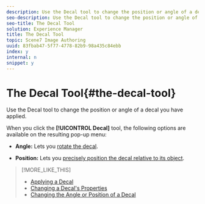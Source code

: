 ```yaml
---
description: Use the Decal tool to change the position or angle of a decal you have applied.
seo-description: Use the Decal tool to change the position or angle of a decal you have applied.
seo-title: The Decal Tool
solution: Experience Manager
title: The Decal Tool
topic: Scene7 Image Authoring
uuid: 83fbab47-5f77-4778-82b9-98a435c84ebb
index: y
internal: n
snippet: y
---
```


# The Decal Tool{#the-decal-tool}

Use the Decal tool to change the position or angle of a decal you have applied.

When you click the **[!UICONTROL Decal]** tool, the following options are available on the resulting pop-up menu:

* **Angle:** Lets you [rotate the decal](../../c-vat-rend-pg/c-vat-rend-obj/c-vat-decals/t-vat-pos-decal.md#task-40af779cdb0b4643a06c135dc6aca2da). 

* **Position:** Lets you [precisely position the decal relative to its object](../../c-vat-rend-pg/c-vat-rend-obj/c-vat-decals/t-vat-pos-decal.md#task-40af779cdb0b4643a06c135dc6aca2da).

>[!MORE_LIKE_THIS]
>
>* [Applying a Decal](../../c-vat-rend-pg/c-vat-rend-obj/c-vat-decals/t-vat-app-decal.md#task-16ff67be05f84b06b4c0caf73ff01f83)
>* [Changing a Decal's Properties](../../c-vat-rend-pg/c-vat-rend-obj/c-vat-decals/t-vat-decal-prop.md#task-287527f44dbe405285fb2f55af65107b)
>* [Changing the Angle or Position of a Decal](../../c-vat-rend-pg/c-vat-rend-obj/c-vat-decals/t-vat-pos-decal.md#task-40af779cdb0b4643a06c135dc6aca2da)
